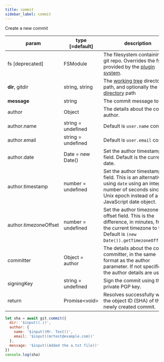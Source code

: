 ```yaml
---
title: commit
sidebar_label: commit
---
```


Create a new commit

| param                 | type [=default]    | description                                                                                                                                                         |
| --------------------- | ------------------ | ------------------------------------------------------------------------------------------------------------------------------------------------------------------- |
| fs [deprecated]       | FSModule           | The filesystem containing the git repo. Overrides the fs provided by the [plugin system](./plugin_fs.md).                                                           |
| **dir**, gitdir       | string, string     | The [working tree](dir-vs-gitdir.md) directory path, and optionally the [git directory](dir-vs-gitdir.md) path                                                      |
| **message**           | string             | The commit message to use.                                                                                                                                          |
| author                | Object             | The details about the commit author.                                                                                                                                |
| author.name           | string = undefined | Default is `user.name` config.                                                                                                                                      |
| author.email          | string = undefined | Default is `user.email` config.                                                                                                                                     |
| author.date           | Date = new Date()  | Set the author timestamp field. Default is the current date.                                                                                                        |
| author.timestamp      | number = undefined | Set the author timestamp field. This is an alternative to using `date` using an integer number of seconds since the Unix epoch instead of a JavaScript date object. |
| author.timezoneOffset | number = undefined | Set the author timezone offset field. This is the difference, in minutes, from the current timezone to UTC. Default is `(new Date()).getTimezoneOffset()`.          |
| committer             | Object = author    | The details about the commit committer, in the same format as the author parameter. If not specified, the author details are used.                                  |
| signingKey            | string = undefined | Sign the commit using this private PGP key.                                                                                                                         |
| return                | Promise\<void\>    | Resolves successfully with the object ID (SHA) of the newly created commit.                                                                                         |

```js live
let sha = await git.commit({
  dir: '$input((.))',
  author: {
    name: '$input((Mr. Test))',
    email: '$input((mrtest@example.com))'
  },
  message: '$input((Added the a.txt file))'
})
console.log(sha)
```